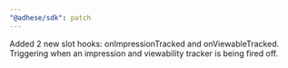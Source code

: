 ```yaml
---
"@adhese/sdk": patch
---
```


Added 2 new slot hooks: onImpressionTracked and onViewableTracked. Triggering when an impression and viewability tracker is being fired off.
